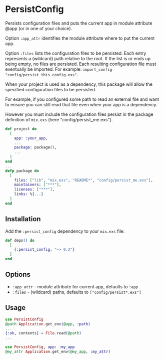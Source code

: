 # PersistConfig

Persists configuration files and puts the current app
in module attribute @app (or in one of your choice).

Option `:app_attr` identifies the module attribute where
to put the current app.

Option `:files` lists the configuration files to be persisted.
Each entry represents a (wildcard) path relative to the root.
If the list is or ends up being empty, no files are persisted.
Each resulting configuration file must eventually be imported.
For example: `import_config "config/persist_this_config.exs"`.

When your project is used as a dependency, this package will
allow the specified configuration files to be persisted.

For example, if you configured some path to read an external
file and want to ensure you can still read that file even when
your app is a dependency.

However you must include the configuration files persist in the
package definition of `mix.exs` (here "config/persist_me.exs").

```elixir
def project do
  [
    app: :your_app,
    ...
    package: package(),
    ...
  ]
end
...
defp package do
  [
    files: ["lib", "mix.exs", "README*", "config/persist_me.exs"],
    maintainers: ["***"],
    licenses: ["***"],
    links: %{...}
  ]
end
```

## Installation

Add the `:persist_config` dependency to your `mix.exs` file:

```elixir
def deps() do
  [
    {:persist_config, "~> 0.2"}
  ]
end
```

## Options

- `:app_attr` - module attribute for current app, defaults to `:app`
- `:files`    - (wildcard) paths, defaults to `["config/persist*.exs"]`

## Usage

```elixir
use PersistConfig
@path Application.get_env(@app, :path)
...
{:ok, contents} = File.read(@path)
...
```

```elixir
use PersistConfig, app: :my_app
@my_attr Application.get_env(@my_app, :my_attr)
```
